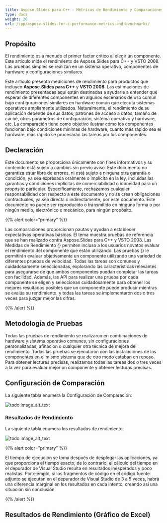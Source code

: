 ```yaml
---  
title: Aspose.Slides para C++ - Métricas de Rendimiento y Comparaciones  
type: docs  
weight: 20  
url: /cpp/aspose-slides-for-c-performance-metrics-and-benchmarks/  
---  
```


## **Propósito**  
El rendimiento es a menudo el primer factor crítico al elegir un componente. Este artículo mide el rendimiento de Aspose.Slides para C++ y VSTO 2008. Las pruebas simples se realizan en un sistema operativo, componentes de hardware y configuraciones similares.  

Este artículo presenta mediciones de rendimiento para productos que incluyen **Aspose.Slides para C++** y **VSTO 2008**. Las estimaciones de rendimiento presentadas aquí están destinadas a ayudarle a entender qué esperar de diferentes componentes en algunos escenarios de uso común bajo configuraciones similares en hardware común que ejecuta sistemas operativos ampliamente utilizados. Naturalmente, el rendimiento de su aplicación depende de sus datos, patrones de acceso a datos, tamaño de caché, otros parámetros de configuración, sistema operativo y hardware, etc. La comparación tiene como objetivo ilustrar cómo los componentes funcionan bajo condiciones mínimas de hardware, cuanto más rápido sea el hardware, más rápido se procesarán las tareas por los componentes.  
## **Declaración**  
Este documento se proporciona únicamente con fines informativos y su contenido está sujeto a cambios sin previo aviso. Este documento no garantiza estar libre de errores, ni está sujeto a ninguna otra garantía o condición, ya sea expresada oralmente o implícita en la ley, incluidas las garantías y condiciones implícitas de comerciabilidad o idoneidad para un propósito particular. Específicamente, rechazamos cualquier responsabilidad con respecto a este documento y no se crean obligaciones contractuales, ya sea directa o indirectamente, por este documento. Este documento no puede ser reproducido o transmitido en ninguna forma o por ningún medio, electrónico o mecánico, para ningún propósito.  

{{% alert color="primary" %}}  

Las comparaciones proporcionan pautas y ayudan a establecer expectativas operativas básicas. El tema muestra pruebas de referencia que se han realizado contra Aspose.Slides para C++ y VSTO 2008. Las Medidas de Rendimiento *{*} permiten incluso a los usuarios novatos evaluar el rendimiento del componente que están utilizando. Las pruebas *{*} le permitirán evaluar objetivamente un componente utilizando una variedad de diferentes pruebas de velocidad. Todas las tareas son comunes y cuidadosamente seleccionadas, explorando las características relevantes para asegurarse de que ambos componentes puedan completar las tareas con facilidad. Además, las API para realizar una prueba por cada componente se eligen y seleccionan cuidadosamente para obtener los mejores resultados posibles que un componente puede producir mientras se evalúa su rendimiento, y todas las tareas se implementaron dos o tres veces para juzgar mejor las cifras.  

{{% /alert %}}  
## **Metodología de Pruebas**  
Todas las pruebas de rendimiento se realizaron en combinaciones de hardware y sistema operativo comunes, sin configuraciones personalizadas, afinación o cualquier otra técnica de mejora del rendimiento. Todas las pruebas se ejecutaron con las instalaciones de los componentes en el mismo sistema que de otro modo estaban en reposo. Para obtener lecturas precisas, realizamos todas las tareas dos o tres veces a la vez para evaluar mejor un componente y obtener lecturas precisas.  
## **Configuración de Comparación**  
La siguiente tabla enumera la Configuración de Comparación:  

![todo:image_alt_text](/plugins/servlet/confluence/placeholder/unknown-attachment)  
### **Resultados de Rendimiento**  
La siguiente tabla enumera los resultados de rendimiento:  

![todo:image_alt_text](/plugins/servlet/confluence/placeholder/unknown-attachment)  

{{% alert color="primary" %}}  

El tiempo de ejecución se toma después de desplegar las aplicaciones, ya que proporciona el tiempo exacto; de lo contrario, el cálculo del tiempo en el depurador de Visual Studio resulta en resultados inesperados y poco realistas. Por ejemplo, si los fragmentos de código en el código fuente adjunto se ejecutan en el depurador de Visual Studio de 3 a 5 veces, habrá una diferencia marginal en los resultados en cada intento, creando así una situación sin conclusión.  

{{% /alert %}}  
## **Resultados de Rendimiento (Gráfico de Excel)**